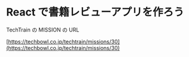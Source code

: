 # React で書籍レビューアプリを作ろう

TechTrain の MISSION の URL

[https://techbowl.co.jp/techtrain/missions/30](https://techbowl.co.jp/techtrain/missions/30)
